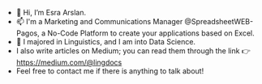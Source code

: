 - 👋 Hi, I’m Esra Arslan.
- 📫 I'm a Marketing and Communications Manager @SpreadsheetWEB- Pagos, a No-Code Platform to create your applications based on Excel.
- 👀 I majored in Linguistics, and I am into Data Science.
- I also write articles on Medium; you can read them through the link 👉 https://medium.com/@lingdocs
- Feel free to contact me if there is anything to talk about! 


<!---
esrasayre/esrasayre is a ✨ special ✨ repository because its `README.md` (this file) appears on your GitHub profile.
You can click the Preview link to take a look at your changes.
--->

